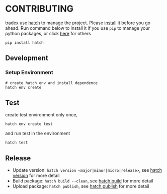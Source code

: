 # CONTRIBUTING

tradex use [hatch](https://hatch.pypa.io/latest/) to manage the project. Please
[install](https://hatch.pypa.io/latest/install) it before you go ahead. Run command below to install it if you
use `pip` to manage your python packages, or click [here](https://hatch.pypa.io/latest/install) for others

```shell
pip install hatch
```

## Development

### Setup Environment

```shell
# create hatch env and install dependence
hatch env create
```

## Test

create test environment only once,

```shell
hatch env create test
```

and run test in the environment

```shell
hatch test
```

## Release

* Update version: `hatch version <major|minor|micro|release>`, see [hatch version](https://hatch.pypa.io/latest/version/)
  for more detail
* Build package: `hatch build --clean`, see [hatch build](https://hatch.pypa.io/latest/build/) for more detail
* Upload package: `hatch publish`, see [hatch publish](https://hatch.pypa.io/latest/publish/) for more detail
